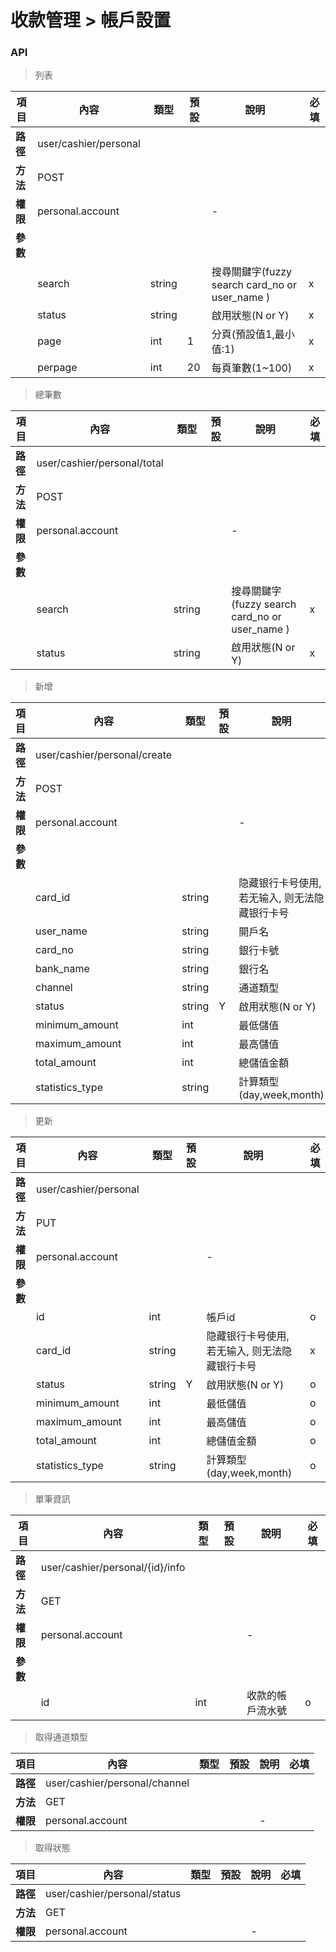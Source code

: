 # 收款管理 > 帳戶設置

### API

> 列表

| 項目         | 內容                         | 類型         | 預設         | 說明                  | 必填  |
|-------------|-----------------------------|--------------|--------------|---------------------|-------|
| <b>路徑</b>  |user/cashier/personal       |              |              |                     |      |
| <b>方法</b>  | POST                        |              |              |                     |      |
| <b>權限</b>  | personal.account            |              |              |          -          |      |
| <b>參數</b>  |                             |              |              |                     |      |
|             | search                      |  string      |              |        搜尋關鍵字(fuzzy search card_no or user_name )        |   x  |
|             | status                      |  string      |              |        啟用狀態(N or Y)        |   x  |
|             | page                        | int          |      1       |         分頁(預設值1,最小值:1)         |   x  |
|             | perpage                     | int          |      20      |         每頁筆數(1~100)      |   x  |

> 總筆數

| 項目         | 內容                         | 類型         | 預設         | 說明                  | 必填  |
|-------------|-----------------------------|--------------|--------------|---------------------|-------|
| <b>路徑</b>  |user/cashier/personal/total       |              |              |                     |      |
| <b>方法</b>  | POST                        |              |              |                     |      |
| <b>權限</b>  | personal.account                  |              |              |          -          |      |
| <b>參數</b>  |                             |              |              |                     |      |
|             | search          | string    |              |   搜尋關鍵字(fuzzy search card_no or user_name )       |   x  |
|             | status          | string    |              |   啟用狀態(N or Y)        |   x  |

> 新增

| 項目         | 內容                         | 類型         | 預設         | 說明                  | 必填  |
|-------------|-----------------------------|--------------|--------------|---------------------|-------|
| <b>路徑</b>  |user/cashier/personal/create |              |              |                     |      |
| <b>方法</b>  | POST                        |              |              |                     |      |
| <b>權限</b>  | personal.account            |              |              |          -          |      |
| <b>參數</b>  |                             |              |              |                     |      |
|             | card_id                     |    string    |              |   隐藏银行卡号使用, 若无输入, 则无法隐藏银行卡号 | x  |
|             | user_name                   |    string    |              |   開戶名              |   o  |
|             | card_no                     |    string    |              |   銀行卡號            |   o  |
|             | bank_name                   |    string    |              |   銀行名              |   o  |
|             | channel                     |    string    |              |   通道類型            |   o  |
|             | status                      |    string    |      Y       |   啟用狀態(N or Y)    |   o  |
|             | minimum_amount              |      int     |              |   最低儲值            |   o  |
|             | maximum_amount              |      int     |              |   最高儲值            |   o  |
|             | total_amount                |      int     |              |   總儲值金額          |   o  |
|             | statistics_type             |    string    |              |   計算類型(day,week,month)|   o  |

> 更新

| 項目         | 內容                         | 類型         | 預設         | 說明                  | 必填  |
|-------------|-----------------------------|--------------|--------------|---------------------|-------|
| <b>路徑</b>  |user/cashier/personal        |              |              |                     |      |
| <b>方法</b>  | PUT                         |              |              |                     |      |
| <b>權限</b>  | personal.account            |              |              |          -          |      |
| <b>參數</b>  |                             |              |              |                     |      |
|             | id                          |      int     |              |   帳戶id             |   o  |
|             | card_id                     |    string    |              |   隐藏银行卡号使用, 若无输入, 则无法隐藏银行卡号 | x  |
|             | status                      |    string    |      Y       |   啟用狀態(N or Y)    |   o  |
|             | minimum_amount              |      int     |              |   最低儲值            |   o  |
|             | maximum_amount              |      int     |              |   最高儲值            |   o  |
|             | total_amount                |      int     |              |   總儲值金額          |   o  |
|             | statistics_type             |    string    |              |   計算類型(day,week,month)|   o  |

> 單筆資訊

| 項目         | 內容                         | 類型         | 預設         | 說明                  | 必填  |
|-------------|-----------------------------|--------------|--------------|---------------------|-------|
| <b>路徑</b>  |user/cashier/personal/{id}/info       |              |              |                     |      |
| <b>方法</b>  | GET                        |              |              |                     |      |
| <b>權限</b>  | personal.account                   |              |              |          -          |      |
| <b>參數</b>  |                             |              |              |                     |      |
|             | id                          | int          |              | 收款的帳戶流水號       |   o  |

> 取得通道類型

| 項目         | 內容                         | 類型         | 預設         | 說明                  | 必填  |
|-------------|-----------------------------|--------------|--------------|---------------------|-------|
| <b>路徑</b>  |user/cashier/personal/channel       |              |              |                     |      |
| <b>方法</b>  | GET                        |              |              |                     |      |
| <b>權限</b>  | personal.account                   |              |              |          -          |      |

> 取得狀態

| 項目         | 內容                         | 類型         | 預設         | 說明                  | 必填  |
|-------------|-----------------------------|--------------|--------------|---------------------|-------|
| <b>路徑</b>  |user/cashier/personal/status       |              |              |                     |      |
| <b>方法</b>  | GET                        |              |              |                     |      |
| <b>權限</b>  | personal.account                   |              |              |          -          |      |
